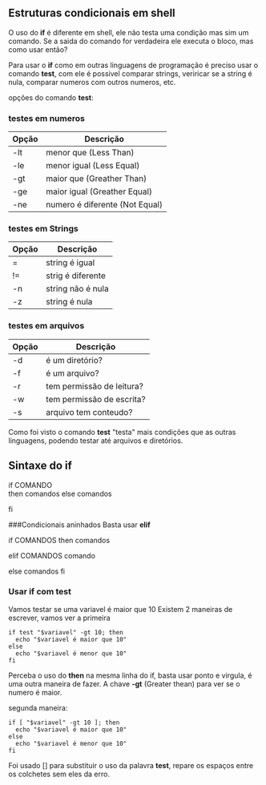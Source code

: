 ## Estruturas condicionais em shell

 O uso do **if** é diferente em shell, ele não testa uma condição mas sim 
um comando.
Se a saida do comando for verdadeira ele executa o bloco, mas como usar então?

Para usar o **if** como em outras linguagens de programação é preciso usar o comando **test**,
com ele é possivel comparar strings, veriricar se a string é nula, comparar numeros com outros numeros, etc.

opções do comando **test**:

### testes em numeros 
Opção | Descrição
------|---------
-lt   | menor que   (Less Than)
-le   | menor igual (Less Equal)
-gt   | maior que   (Greather Than)
-ge   | maior igual (Greather Equal) 
-ne   | numero é diferente (Not Equal)

### testes em Strings
Opção | Descrição
------|---------
=     | string é igual
!=    | strig é diferente
-n    | string não é nula
-z    | string é nula

### testes em arquivos
Opção | Descrição
------|---------
-d    | é um diretório?
-f    | é um arquivo?
-r    | tem permissão de leitura?
-w    | tem permissão de escrita?
-s    | arquivo tem conteudo?

Como foi visto o comando **test** "testa" mais condições que as outras linguagens, podendo testar até arquivos e diretórios.

## Sintaxe do if

if COMANDO              
then
  comandos
else
 comandos

fi

###Condicionais aninhados
Basta usar **elif**

if COMANDOS
then
  comandos

elif COMANDOS
 comando

else
 comandos
fi
  
### Usar if com test

Vamos testar se uma variavel é maior que 10
Existem 2 maneiras de escrever, vamos ver a primeira

```
if test "$variavel" -gt 10; then
  echo "$variavel é maior que 10"
else
  echo "$variavel é menor que 10"
fi

```
Perceba o uso do **then** na mesma linha do if, basta usar ponto e virgula, é uma outra maneira de fazer.
A chave **-gt** (Greater thean) para ver se o numero é maior.


segunda maneira:
```
if [ "$variavel" -gt 10 ]; then
  echo "$variavel é maior que 10"
else
  echo "$variavel é menor que 10"
fi
```
Foi usado [] para substituir o uso da palavra **test**, repare os espaços entre os colchetes sem eles da erro.






